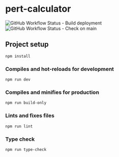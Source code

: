 # pert-calculator
![GitHub Workflow Status - Build deployment](https://img.shields.io/github/actions/workflow/status/Derkyela/pert-calculator/pages%2Fpages-build-deployment)
![GitHub Workflow Status - Check on main](https://img.shields.io/github/actions/workflow/status/Derkyela/pert-calculator/check.yml?label=checks&branch=main)

## Project setup
```
npm install
```

### Compiles and hot-reloads for development
```
npm run dev
```

### Compiles and minifies for production
```
npm run build-only
```

### Lints and fixes files
```
npm run lint
```

### Type check
```
npm run type-check
```
